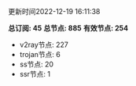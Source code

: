更新时间2022-12-19 16:11:38

**总订阅: 45**
**总节点: 885**
**有效节点: 254**
- v2ray节点: 227
- trojan节点: 6
- ss节点: 20
- ssr节点: 1
